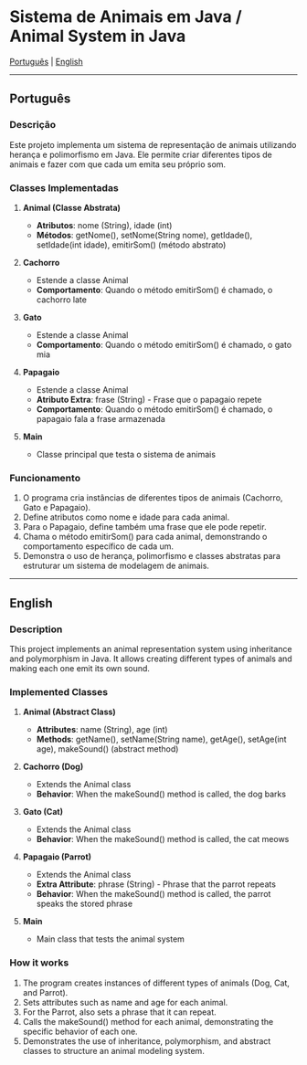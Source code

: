 # Sistema de Animais em Java / Animal System in Java

[Português](#português) | [English](#english)

---

<a id="português"></a>
## Português

### Descrição
Este projeto implementa um sistema de representação de animais utilizando herança e polimorfismo em Java. Ele permite criar diferentes tipos de animais e fazer com que cada um emita seu próprio som.

### Classes Implementadas
1. **Animal (Classe Abstrata)**
   - **Atributos**: nome (String), idade (int)
   - **Métodos**: getNome(), setNome(String nome), getIdade(), setIdade(int idade), emitirSom() (método abstrato)

2. **Cachorro**
   - Estende a classe Animal
   - **Comportamento**: Quando o método emitirSom() é chamado, o cachorro late

3. **Gato**
   - Estende a classe Animal
   - **Comportamento**: Quando o método emitirSom() é chamado, o gato mia

4. **Papagaio**
   - Estende a classe Animal
   - **Atributo Extra**: frase (String) - Frase que o papagaio repete
   - **Comportamento**: Quando o método emitirSom() é chamado, o papagaio fala a frase armazenada

5. **Main**
   - Classe principal que testa o sistema de animais

### Funcionamento
1. O programa cria instâncias de diferentes tipos de animais (Cachorro, Gato e Papagaio).
2. Define atributos como nome e idade para cada animal.
3. Para o Papagaio, define também uma frase que ele pode repetir.
4. Chama o método emitirSom() para cada animal, demonstrando o comportamento específico de cada um.
5. Demonstra o uso de herança, polimorfismo e classes abstratas para estruturar um sistema de modelagem de animais.

---

<a id="english"></a>
## English

### Description
This project implements an animal representation system using inheritance and polymorphism in Java. It allows creating different types of animals and making each one emit its own sound.

### Implemented Classes
1. **Animal (Abstract Class)**
   - **Attributes**: name (String), age (int)
   - **Methods**: getName(), setName(String name), getAge(), setAge(int age), makeSound() (abstract method)

2. **Cachorro (Dog)**
   - Extends the Animal class
   - **Behavior**: When the makeSound() method is called, the dog barks

3. **Gato (Cat)**
   - Extends the Animal class
   - **Behavior**: When the makeSound() method is called, the cat meows

4. **Papagaio (Parrot)**
   - Extends the Animal class
   - **Extra Attribute**: phrase (String) - Phrase that the parrot repeats
   - **Behavior**: When the makeSound() method is called, the parrot speaks the stored phrase

5. **Main**
   - Main class that tests the animal system

### How it works
1. The program creates instances of different types of animals (Dog, Cat, and Parrot).
2. Sets attributes such as name and age for each animal.
3. For the Parrot, also sets a phrase that it can repeat.
4. Calls the makeSound() method for each animal, demonstrating the specific behavior of each one.
5. Demonstrates the use of inheritance, polymorphism, and abstract classes to structure an animal modeling system.

